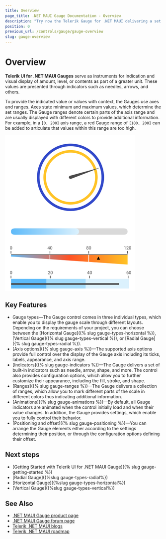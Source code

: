 ```yaml
---
title: Overview
page_title: .NET MAUI Gauge Documentation - Overview
description: "Try now the Telerik Gauge for .NET MAUI delivering a set of options for creating and showing barcodes."
position: 0
previous_url: /controls/gauge/gauge-overview
slug: gauge-overview
---
```


# Overview

**Telerik UI for .NET MAUI Gauges** serve as instruments for indication and visual display of amount, level, or contents as part of a greater unit. These values are presented through indicators such as needles, arrows, and others.

To provide the indicated value or values with context, the Gauges use axes and ranges. Axes state minimum and maximum values, which determine the set ranges. The Gauge ranges denote certain parts of the axis range and are usually displayed with different colors to provide additional information. For example, in a `[0, 200]` axis range, a red Gauge range of `[180, 200]` can be added to articulate that values within this range are too high.

![Gauge Overview](images/gauge-overview.png)

## Key Features

* Gauge types&mdash;The Gauge control comes in three individual types, which enable you to display the gauge scale through different layouts. Depending on the requirements of your project, you can choose between the [Horizontal Gauge]({% slug gauge-types-horizontal %}), [Vertical Gauge]({% slug gauge-types-vertical %}), or [Radial Gauge]({% slug gauge-types-radial %}).
* [Axis options]({% slug gauge-axis %})&mdash;The supported axis options provide full control over the display of the Gauge axis including its ticks, labels, appearance, and axis range.
* [Indicators]({% slug gauge-indicators %})&mdash;The Gauge delivers a set of built-in indicators such as needle, arrow, shape, and more. The control also provides configuration options, which allow you to further customize their appearance, including the fill, stroke, and shape.
* [Ranges]({% slug gauge-ranges %})&mdash;The Gauge delivers a collection of ranges, which allow you to mark different parts of the scale in different colors thus indicating additional information.
* [Animations]({% slug gauge-animations %})&mdash;By default, all Gauge indicators are animated when the control initially load and when their value changes. In addition, the Gauge provides settings, which enable you to fully control their behavior.
* [Positioning and offset]({% slug gauge-positioning %})&mdash;You can arrange the Gauge elements either according to the settings determining their position, or through the configuration options defining their offset.

## Next steps

- [Getting Started with Telerik UI for .NET MAUI Gauge]({% slug gauge-getting-started %})
- [Radial Gauge]({%slug gauge-types-radial%})
- [Horizontal Gauge]({%slug gauge-types-horizontal%})
- [Vertical Gauge]({%slug gauge-types-vertical%})

## See Also

- [.NET MAUI Gauge product page](https://www.telerik.com/maui-ui/gauge)
- [.NET MAUI Gauge forum page](https://www.telerik.com/forums/maui?tagId=1781)
- [Telerik .NET MAUI blogs](https://www.telerik.com/blogs/tag/.net-maui)
- [Telerik .NET MAUI roadmap](https://www.telerik.com/support/whats-new/maui-ui/roadmap)